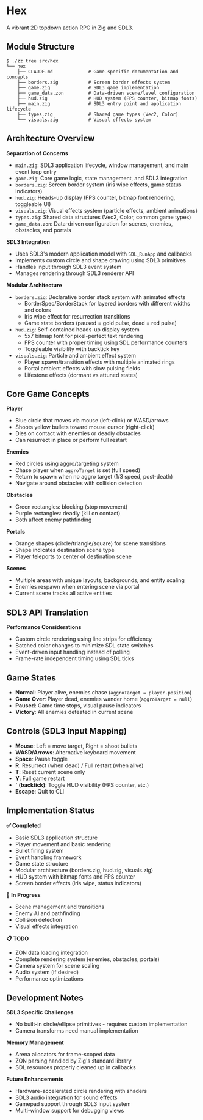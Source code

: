 # Hex

A vibrant 2D topdown action RPG in Zig and SDL3.

## Module Structure

```
$ ./zz tree src/hex
└── hex
    ├── CLAUDE.md             # Game-specific documentation and concepts
    ├── borders.zig           # Screen border effects system
    ├── game.zig              # SDL3 game implementation
    ├── game_data.zon         # Data-driven scene/level configuration
    ├── hud.zig               # HUD system (FPS counter, bitmap fonts)
    ├── main.zig              # SDL3 entry point and application lifecycle
    ├── types.zig             # Shared game types (Vec2, Color)
    └── visuals.zig           # Visual effects system
```

## Architecture Overview

**Separation of Concerns**
- `main.zig`: SDL3 application lifecycle, window management, and main event loop entry
- `game.zig`: Core game logic, state management, and SDL3 integration
- `borders.zig`: Screen border system (iris wipe effects, game status indicators)  
- `hud.zig`: Heads-up display (FPS counter, bitmap font rendering, toggleable UI)
- `visuals.zig`: Visual effects system (particle effects, ambient animations)
- `types.zig`: Shared data structures (Vec2, Color, common game types)
- `game_data.zon`: Data-driven configuration for scenes, enemies, obstacles, and portals

**SDL3 Integration**
- Uses SDL3's modern application model with `SDL_RunApp` and callbacks
- Implements custom circle and shape drawing using SDL3 primitives
- Handles input through SDL3 event system
- Manages rendering through SDL3 renderer API

**Modular Architecture**
- `borders.zig`: Declarative border stack system with animated effects
  - BorderSpec/BorderStack for layered borders with different widths and colors
  - Iris wipe effect for resurrection transitions
  - Game state borders (paused = gold pulse, dead = red pulse)
- `hud.zig`: Self-contained heads-up display system
  - 5x7 bitmap font for pixel-perfect text rendering
  - FPS counter with proper timing using SDL performance counters
  - Toggleable visibility with backtick key
- `visuals.zig`: Particle and ambient effect system
  - Player spawn/transition effects with multiple animated rings
  - Portal ambient effects with slow pulsing fields
  - Lifestone effects (dormant vs attuned states)

## Core Game Concepts

**Player**
- Blue circle that moves via mouse (left-click) or WASD/arrows  
- Shoots yellow bullets toward mouse cursor (right-click)
- Dies on contact with enemies or deadly obstacles
- Can resurrect in place or perform full restart

**Enemies** 
- Red circles using aggro/targeting system
- Chase player when `aggroTarget` is set (full speed)
- Return to spawn when no aggro target (1/3 speed, post-death)
- Navigate around obstacles with collision detection

**Obstacles**
- Green rectangles: blocking (stop movement)
- Purple rectangles: deadly (kill on contact)
- Both affect enemy pathfinding

**Portals**
- Orange shapes (circle/triangle/square) for scene transitions
- Shape indicates destination scene type
- Player teleports to center of destination scene

**Scenes**
- Multiple areas with unique layouts, backgrounds, and entity scaling
- Enemies respawn when entering scene via portal
- Current scene tracks all active entities

## SDL3 API Translation

**Performance Considerations**
- Custom circle rendering using line strips for efficiency
- Batched color changes to minimize SDL state switches  
- Event-driven input handling instead of polling
- Frame-rate independent timing using SDL ticks

## Game States

- **Normal**: Player alive, enemies chase (`aggroTarget = player.position`)
- **Game Over**: Player dead, enemies wander home (`aggroTarget = null`)  
- **Paused**: Game time stops, visual pause indicators
- **Victory**: All enemies defeated in current scene

## Controls (SDL3 Input Mapping)

- **Mouse**: Left = move target, Right = shoot bullets
- **WASD/Arrows**: Alternative keyboard movement
- **Space**: Pause toggle
- **R**: Resurrect (when dead) / Full restart (when alive)
- **T**: Reset current scene only
- **Y**: Full game restart
- **` (backtick)**: Toggle HUD visibility (FPS counter, etc.)
- **Escape**: Quit to CLI

## Implementation Status

**✅ Completed**
- Basic SDL3 application structure
- Player movement and basic rendering
- Bullet firing system
- Event handling framework
- Game state structure
- Modular architecture (borders.zig, hud.zig, visuals.zig)
- HUD system with bitmap fonts and FPS counter
- Screen border effects (iris wipe, status indicators)

**🚧 In Progress**
- Scene management and transitions
- Enemy AI and pathfinding
- Collision detection
- Visual effects integration

**📋 TODO**
- ZON data loading integration
- Complete rendering system (enemies, obstacles, portals)
- Camera system for scene scaling
- Audio system (if desired)
- Performance optimizations

## Development Notes

**SDL3 Specific Challenges**
- No built-in circle/ellipse primitives - requires custom implementation
- Camera transforms need manual implementation

**Memory Management**  
- Arena allocators for frame-scoped data
- ZON parsing handled by Zig's standard library
- SDL resources properly cleaned up in callbacks

**Future Enhancements**
- Hardware-accelerated circle rendering with shaders
- SDL3 audio integration for sound effects
- Gamepad support through SDL3 input system
- Multi-window support for debugging views